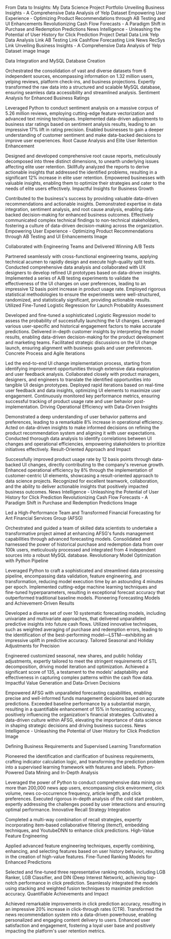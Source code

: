From Data to Insights: My Data Science Project Portfolio
Unveiling Business Insights - A Comprehensive Data Analysis of Yelp Dataset
Empowering User Experience - Optimizing Product Recommendations through AB Testing and UI Enhancements
Revolutionizing Cash Flow Forecasts - A Paradigm Shift in Purchase and Redemption Predictions
News Intelligence - Unleashing the Potential of User History for Click Prediction
Project Detail	Data Link
Yelp Data Analysis	Link
AB Testing	Link
Cashflow Forecasting	Link
News RecSys	Link
Unveiling Business Insights - A Comprehensive Data Analysis of Yelp Dataset image
Image

Data Integration and MySQL Database Creation

Orchestrated the consolidation of vast and diverse datasets from 6 independent sources, encompassing information on 1.32 million users, yelping reviews, platform check-ins, and business projections.
Expertly transformed the raw data into a structured and scalable MySQL database, ensuring seamless data accessibility and streamlined analysis.
Sentiment Analysis for Enhanced Business Ratings

Leveraged Python to conduct sentiment analysis on a massive corpus of 5.26 million reviews, employing cutting-edge feature vectorization and advanced text mining techniques.
Implemented data-driven adjustments to business star ratings based on sentiment analysis results, leading to an impressive 17% lift in rating precision.
Enabled businesses to gain a deeper understanding of customer sentiment and make data-backed decisions to improve user experiences.
Root Cause Analysis and Elite User Retention Enhancement

Designed and developed comprehensive root cause reports, meticulously decomposed into three distinct dimensions, to unearth underlying issues affecting elite user retention.
Skillfully analyzed the reports to derive actionable insights that addressed the identified problems, resulting in a significant 12% increase in elite user retention.
Empowered businesses with valuable insights, enabling them to optimize their strategies and cater to the needs of elite users effectively.
Impactful Insights for Business Growth

Contributed to the business's success by providing valuable data-driven recommendations and actionable insights.
Demonstrated expertise in data integration, sentiment analysis, and root cause analysis, enabling data-backed decision-making for enhanced business outcomes.
Effectively communicated complex technical findings to non-technical stakeholders, fostering a culture of data-driven decision-making across the organization.
Empowering User Experience - Optimizing Product Recommendations through AB Testing and UI Enhancements
Image

Collaborated with Engineering Teams and Delivered Winning A/B Tests

Partnered seamlessly with cross-functional engineering teams, applying technical acumen to rapidly design and execute high-quality split tests.
Conducted comprehensive data analysis and collaborated with UX designers to develop refined UI prototypes based on data-driven insights.
Implemented a series of A/B testing experiments to validate the effectiveness of the UI changes on user preferences, leading to an impressive 12 basis point increase in product usage rate.
Employed rigorous statistical methodologies to ensure the experiments were well-structured, randomized, and statistically significant, providing actionable results.
Utilized Fine-Tuned Logistic Regression for Launch Probability Assessment

Developed and fine-tuned a sophisticated Logistic Regression model to assess the probability of successfully launching the UI changes.
Leveraged various user-specific and historical engagement factors to make accurate predictions.
Delivered in-depth customer insights by interpreting the model results, enabling data-driven decision-making for the product development and marketing teams.
Facilitated strategic discussions on the UI change launch, ensuring alignment with business goals and user preferences.
Concrete Process and Agile Iterations

Led the end-to-end UI change implementation process, starting from identifying improvement opportunities through extensive data exploration and user feedback analysis.
Collaborated closely with product managers, designers, and engineers to translate the identified opportunities into tangible UI design prototypes.
Deployed rapid iterations based on real-time user feedback and data insights, optimizing UI elements to maximize user engagement.
Continuously monitored key performance metrics, ensuring successful tracking of product usage rate and user behavior post-implementation.
Driving Operational Efficiency with Data-Driven Insights

Demonstrated a deep understanding of user behavior patterns and preferences, leading to a remarkable 8% increase in operational efficiency.
Acted on data-driven insights to make informed decisions on refining the product recommendation system and aligning it with user expectations.
Conducted thorough data analysis to identify correlations between UI changes and operational efficiencies, empowering stakeholders to prioritize initiatives effectively.
Result-Oriented Approach and Impact

Successfully improved product usage rate by 12 basis points through data-backed UI changes, directly contributing to the company's revenue growth.
Enhanced operational efficiency by 8% through the implementation of customer-centric UI elements, showcasing a result-oriented approach to data science projects.
Recognized for excellent teamwork, collaboration, and the ability to deliver actionable insights that positively impacted business outcomes.
News Intelligence - Unleashing the Potential of User History for Click Prediction
Revolutionizing Cash Flow Forecasts - A Paradigm Shift in Purchase and Redemption Predictions
Image

Led a High-Performance Team and Transformed Financial Forecasting for Ant Financial Services Group (AFSG)

Orchestrated and guided a team of skilled data scientists to undertake a transformative project aimed at enhancing AFSG's funds management capabilities through advanced forecasting models.
Consolidated and harnessed the power of historical purchase and redemption data from over 100k users, meticulously processed and integrated from 4 independent sources into a robust MySQL database.
Revolutionary Model Optimization with Python Pipeline

Leveraged Python to craft a sophisticated and streamlined data processing pipeline, encompassing data validation, feature engineering, and transformation, reducing model execution time by an astounding 4 minutes per epoch.
Implemented cutting-edge machine learning techniques and fine-tuned hyperparameters, resulting in exceptional forecast accuracy that outperformed traditional baseline models.
Pioneering Forecasting Models and Achievement-Driven Results

Developed a diverse set of over 10 systematic forecasting models, including univariate and multivariate approaches, that delivered unparalleled predictive insights into future cash flows.
Utilized innovative techniques, such as weighted averaging of purchase and redemption errors, leading to the identification of the best-performing model—LSTM—exhibiting an impressive uplift in predictive accuracy.
Tailored Seasonal and Holiday Adjustments for Precision

Engineered customized seasonal, new shares, and public holiday adjustments, expertly tailored to meet the stringent requirements of STL decomposition, driving model iteration and optimization.
Achieved a significant score of 135, a testament to the models' adaptability and effectiveness in capturing complex patterns within the cash flow data.
Impactful Value Generation and Data-Driven Decisions

Empowered AFSG with unparalleled forecasting capabilities, enabling precise and well-informed funds management decisions based on accurate predictions.
Exceeded baseline performance by a substantial margin, resulting in a quantifiable enhancement of 15% in forecasting accuracy, positively influencing the organization's financial strategies.
Cultivated a data-driven culture within AFSG, elevating the importance of data science in shaping strategic decisions and driving business success.
News Intelligence - Unleashing the Potential of User History for Click Prediction
Image

Defining Business Requirements and Supervised Learning Transformation

Pioneered the identification and clarification of business requirements, crafting indicator calculation logic, and transforming the prediction problem into a supervised learning framework with features and labels.
Python-Powered Data Mining and In-Depth Analysis

Leveraged the power of Python to conduct comprehensive data mining on more than 200,000 news app users, encompassing click environment, click volume, news co-occurrence frequency, article length, and click preferences.
Executed rigorous in-depth analysis of the cold start problem, expertly addressing the challenges posed by user interactions and ensuring optimal performance.
Innovative Recall Strategy Integration

Completed a multi-way combination of recall strategies, expertly incorporating item-based collaborative filtering (itemcf), embedding techniques, and YoutubeDNN to enhance click predictions.
High-Value Feature Engineering

Applied advanced feature engineering techniques, expertly combining, enhancing, and selecting features based on user history behavior, resulting in the creation of high-value features.
Fine-Tuned Ranking Models for Enhanced Predictions

Selected and fine-tuned three representative ranking models, including LGB Ranker, LGB Classifier, and DIN (Deep Interest Network), achieving top-notch performance in click prediction.
Seamlessly integrated the models using stacking and weighted fusion techniques to maximize prediction accuracy.
Quantifiable Achievements and Impact

Achieved remarkable improvements in click prediction accuracy, resulting in an impressive 20% increase in click-through rates (CTR).
Transformed the news recommendation system into a data-driven powerhouse, enabling personalized and engaging content delivery to users.
Enhanced user satisfaction and engagement, fostering a loyal user base and positively impacting the platform's user retention metrics.
